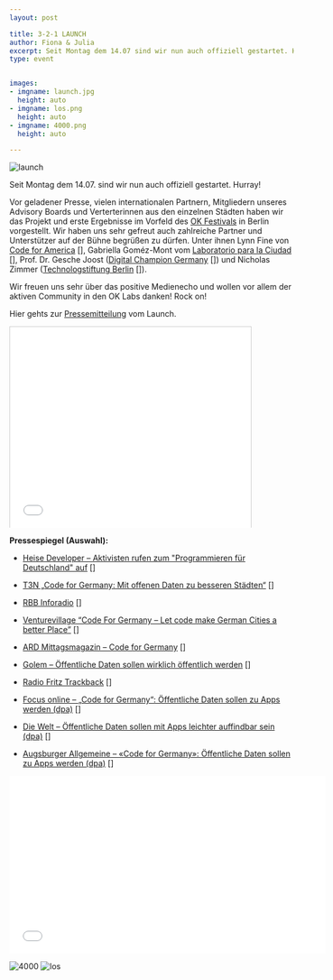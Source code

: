 ```yaml
---
layout: post

title: 3-2-1 LAUNCH
author: Fiona & Julia
excerpt: Seit Montag dem 14.07 sind wir nun auch offiziell gestartet. Hurray! Vor geladener Presse, vielen internationalen Partnern, Mitgliedern unseres Advisory Boards und Verterterinnen aus den einzelnen Städten haben wir das Projekt und erste Ergebnisse im Vorfeld des OK Festivals in Berlin vorgestellt.
type: event


images:
- imgname: launch.jpg
  height: auto
- imgname: los.png
  height: auto
- imgname: 4000.png
  height: auto

---
```


![launch](/blog/launch.jpg)

Seit Montag dem 14.07. sind wir nun auch offiziell gestartet. Hurray!

Vor geladener Presse, vielen internationalen Partnern, Mitgliedern unseres Advisory Boards und Verterterinnen aus den einzelnen Städten haben wir das Projekt und erste Ergebnisse im Vorfeld des [OK Festivals] in Berlin vorgestellt. Wir haben uns sehr gefreut auch zahlreiche Partner und Unterstützer auf der Bühne begrüßen zu dürfen. Unter ihnen Lynn Fine von [Code for America] [], Gabriella Goméz-Mont vom [Laboratorio para la Ciudad] [], Prof. Dr. Gesche Joost ([Digital Champion Germany] []) und Nicholas Zimmer ([Technologstiftung Berlin] []).

Wir freuen uns sehr über das positive Medienecho und wollen vor allem der aktiven Community in den OK Labs danken! Rock on!


Hier gehts zur [Pressemitteilung][] vom Launch.


<iframe src="//www.slideshare.net/slideshow/embed_code/37232983" width="427" height="356" align="center" style="border:1px solid #CCC; border-width:1px 1px 0; max-width: 100%;"> </iframe>




**Pressespiegel (Auswahl):**

* [Heise Developer – Aktivisten rufen zum "Programmieren für Deutschland" auf] []

* [T3N „Code for Germany: Mit offenen Daten zu besseren Städten“] []

* [RBB Inforadio] []

* [Venturevillage “Code For Germany – Let code make German Cities a better Place”] []

* [ARD Mittagsmagazin – Code for Germany] []

* [Golem – Öffentliche Daten sollen wirklich öffentlich werden] []

* [Radio Fritz Trackback] []

* [Focus online – „Code for Germany“: Öffentliche Daten sollen zu Apps werden (dpa)] []

* [Die Welt – Öffentliche Daten sollen mit Apps leichter auffindbar sein (dpa)] []

* [Augsburger Allgemeine – «Code for Germany»: Öffentliche Daten sollen zu Apps werden (dpa)] []

<iframe width="560" height="315" src="//www.youtube.com/embed/xWWOTP33gTg?rel=0" frameborder="0" allowfullscreen></iframe>

![4000](/blog/4000.png)
![los](/blog/los.png)


[Pressemitteilung]: http://us5.campaign-archive2.com/?u=929f1e07936386d34833e20d1&id=c6b9c30dd9&e=[UNIQID]
[Heise Developer – Aktivisten rufen zum "Programmieren für Deutschland" auf]: http://www.heise.de/developer/meldung/Aktivisten-rufen-zum-Programmieren-fuer-Deutschland-auf-2260561.html
[T3N „Code for Germany: Mit offenen Daten zu besseren Städten“]: http://t3n.de/news/code-germany-open-data-civic-tech-557030/
[RBB Inforadio]: http://www.inforadio.de/programm/schema/sendungen/netzfischeer/201407/code-for-germany.html
[Venturevillage “Code For Germany – Let code make German Cities a better Place”]: http://venturevillage.eu/code-for-germany-let-code-make-german-cities-a-better-place
[ARD Mittagsmagazin – Code for Germany]: http://www.ardmediathek.de/tv/Mittagsmagazin/Code-for-Germany/Das-Erste/Video?documentId=22418702&bcastId=314636
[Code for America]: http://codeforamerica.org/
[Laboratorio para la Ciudad]: http://labplc.mx/
[Digital Champion Germany]: http://ec.europa.eu/digital-agenda/en/digital-champions
[Technologstiftung Berlin]: http://www.tsb-berlin.de/
[OK Festivals]: http://2014.okfestival.org/
[Golem – Öffentliche Daten sollen wirklich öffentlich werden]: http://www.golem.de/news/projekt-code-for-germany-oeffentliche-daten-sollen-wirklich-oeffentlich-werden-1407-108018.html
[Radio Fritz Trackback]: http://trackback.fritz.de/2014/07/19/trb-388-twitterausstieg-bundesedit-wm-rueckblick-code-for-germany-mareicares/
[Focus online – „Code for Germany“: Öffentliche Daten sollen zu Apps werden (dpa)]: http://www.focus.de/digital/computer/internet-code-for-germany-oeffentliche-daten-sollen-zu-apps-werden_id_4006291.html
[Die Welt – Öffentliche Daten sollen mit Apps leichter auffindbar sein (dpa)]: http://www.welt.de/print/die_welt/wirtschaft/article130415045/Oeffentliche-Daten-sollen-mit-Apps-leichter-auffindbar-sein.html
[Augsburger Allgemeine – «Code for Germany»: Öffentliche Daten sollen zu Apps werden (dpa)]: http://www.augsburger-allgemeine.de/digital/Code-for-Germany-Oeffentliche-Daten-sollen-zu-Apps-werden-id30715002.html
